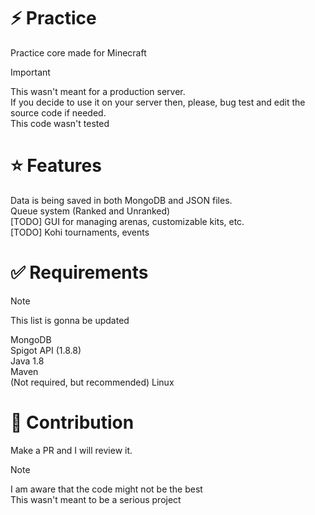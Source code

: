 # ⚡ Practice
Practice core made for Minecraft

> [!IMPORTANT]
> This wasn't meant for a production server.<br> 
> If you decide to use it on your server then, please, bug test and edit the source code if needed.<br>
> This code wasn't tested

# ⭐ Features
Data is being saved in both MongoDB and JSON files.
<br>
Queue system (Ranked and Unranked)
<br>
[TODO] GUI for managing arenas, customizable kits, etc.
<br>
[TODO] Kohi tournaments, events

# ✅ Requirements
> [!NOTE]
> This list is gonna be updated

MongoDB <br>
Spigot API (1.8.8) <br>
Java 1.8<br>
Maven<br>
(Not required, but recommended) Linux

# 👨 Contribution
Make a PR and I will review it.

> [!NOTE]
> I am aware that the code might not be the best<br>
> This wasn't meant to be a serious project

